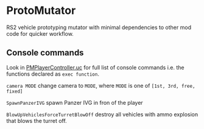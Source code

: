 # ProtoMutator

RS2 vehicle prototyping mutator with minimal dependencies to other mod code for quicker workflow.

## Console commands

Look in [PMPlayerController.uc](Classes/PMPlayerController.uc) for full list of console commands i.e. the functions declared as `exec function`.

`camera MODE` change camera to `MODE`, where `MODE` is one of `[1st, 3rd, free, fixed]`

`SpawnPanzerIVG` spawn Panzer IVG in fron of the player

`BlowUpVehiclesForceTurretBlowOff` destroy all vehicles with ammo explosion that blows the turret off.
